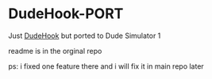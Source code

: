 # DudeHook-PORT
<p>Just <a href="https://github.com/Zordon1337/DudeHook">DudeHook</a> but ported to Dude Simulator 1</p>
<p>readme is in the orginal repo</p>
<p>ps: i fixed one feature there and i will fix it in main repo later</p>

